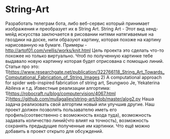 # String-Art
Разработать телеграм бота, либо веб-сервис который принимает изображения и преобразует их в String Art. String Art - Этот вид хенд-мейд искусства заключается в рисовании нитями натягиваемые на гвоздики на доске,  нити образуют картину, которая похоже на картину нарисованную на бумаге. Примеры - http://artof01.com/vrellis/works/knit.html Цель проекта это сделать что-то похожее но только виртуально.  Чтоб по полученную картинке тебе выдавало новую картинку которая будет отрисована с помощью линий. Статьи про это: 1)https://www.researchgate.net/publication/322766118_String_Art_Towards_Computational_Fabrication_of_String_Images 2) A computational approach for spider web-inspired fabrication of string art, Seungwoo Je, Yekaterina Abileva и т.д. Известные реализации алгортима: 1)https://robocraft.ru/blog/computervision/4067.html 2)https://github.com/mullagaliev/string-art/blob/master/alog2.py Наша задача реализовать свой алгортим новый или улучшив другие.  Наш проект должен позволять пользавателю иметь его профиль(соотвественно с возможность входа туда),  возможность задавать количество линий(что влият на точность), возможность сохранять предыдущие полученные им картинки.  Что ещё можно добавить в проект открыто для обсуждений.
